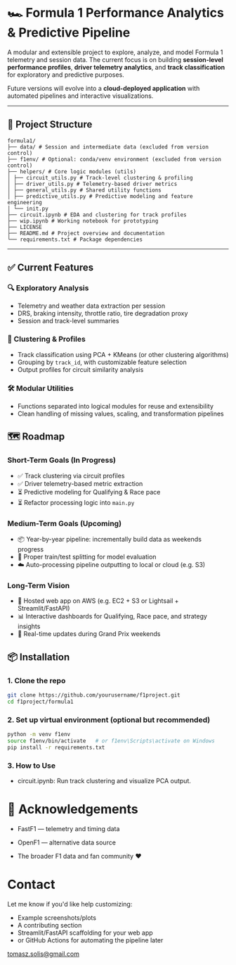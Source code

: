 # 🏎️ Formula 1 Performance Analytics & Predictive Pipeline

A modular and extensible project to explore, analyze, and model Formula 1 telemetry and session data. The current focus is on building **session-level performance profiles**, **driver telemetry analytics**, and **track classification** for exploratory and predictive purposes.

Future versions will evolve into a **cloud-deployed application** with automated pipelines and interactive visualizations.

---

## 📌 Project Structure

```
formula1/
├── data/ # Session and intermediate data (excluded from version control)
├── f1env/ # Optional: conda/venv environment (excluded from version control)
├── helpers/ # Core logic modules (utils)
│ ├── circuit_utils.py # Track-level clustering & profiling
│ ├── driver_utils.py # Telemetry-based driver metrics
│ ├── general_utils.py # Shared utility functions
│ ├── predictive_utils.py # Predictive modeling and feature engineering
│ └── init.py
├── circuit.ipynb # EDA and clustering for track profiles
├── wip.ipynb # Working notebook for prototyping
├── LICENSE
├── README.md # Project overview and documentation
└── requirements.txt # Package dependencies
```


---

## ✅ Current Features

### 🔍 Exploratory Analysis
- Telemetry and weather data extraction per session
- DRS, braking intensity, throttle ratio, tire degradation proxy
- Session and track-level summaries

### 🧠 Clustering & Profiles
- Track classification using PCA + KMeans (or other clustering algorithms)
- Grouping by `track_id`, with customizable feature selection
- Output profiles for circuit similarity analysis

### 🛠 Modular Utilities
- Functions separated into logical modules for reuse and extensibility
- Clean handling of missing values, scaling, and transformation pipelines


## 🗺️ Roadmap

### Short-Term Goals (In Progress)
- ✅ Track clustering via circuit profiles
- ✅ Driver telemetry-based metric extraction
- ⏳ Predictive modeling for Qualifying & Race pace
- ⏳ Refactor processing logic into `main.py`

### Medium-Term Goals (Upcoming)
- 📦 Year-by-year pipeline: incrementally build data as weekends progress
- 🧪 Proper train/test splitting for model evaluation
- ☁️ Auto-processing pipeline outputting to local or cloud (e.g. S3)

### Long-Term Vision
- 🚀 Hosted web app on AWS (e.g. EC2 + S3 or Lightsail + Streamlit/FastAPI)
- 📊 Interactive dashboards for Qualifying, Race pace, and strategy insights
- 🏁 Real-time updates during Grand Prix weekends

## 📦 Installation

### 1. Clone the repo
```bash
git clone https://github.com/yourusername/f1project.git
cd f1project/formula1
```

### 2. Set up virtual environment (optional but recommended)
```bash
python -m venv f1env
source f1env/bin/activate   # or f1env\Scripts\activate on Windows
pip install -r requirements.txt
```

### 3. How to Use
- circuit.ipynb: Run track clustering and visualize PCA output.

# 🤝 Acknowledgements
- FastF1 — telemetry and timing data

- OpenF1 — alternative data source

- The broader F1 data and fan community ❤️

# Contact

Let me know if you'd like help customizing:
- Example screenshots/plots
- A contributing section
- Streamlit/FastAPI scaffolding for your web app
- or GitHub Actions for automating the pipeline later

tomasz.solis@gmail.com

